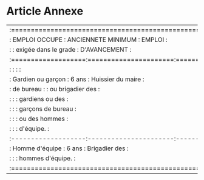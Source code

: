 # Article Annexe

<table>
<tr>
<td>:================================================================:</td>
</tr>
<tr>
<td> :   EMPLOI OCCUPE   : ANCIENNETE MINIMUM   :     EMPLOI          :</td>
</tr>
<tr>
<td> :                   : exigée dans le grade :   D'AVANCEMENT      :</td>
</tr>
<tr>
<td> :===================:======================:=====================:</td>
</tr>
<tr>
<td> :                   :                      :                     :</td>
</tr>
<tr>
<td> : Gardien ou garçon : 6 ans                : Huissier du maire   :</td>
</tr>
<tr>
<td> :  de bureau        :                      : ou brigadier des    :</td>
</tr>
<tr>
<td> :                   :                      : gardiens ou des     :</td>
</tr>
<tr>
<td> :                   :                      : garçons de bureau   :</td>
</tr>
<tr>
<td> :                   :                      : ou des hommes       :</td>
</tr>
<tr>
<td> :                   :                      : d'équipe.           :</td>
</tr>
<tr>
<td> :-------------------:----------------------:---------------------:</td>
</tr>
<tr>
<td> : Homme d'équipe    : 6 ans                : Brigadier des       :</td>
</tr>
<tr>
<td> :                   :                      :  hommes d'équipe.   :</td>
</tr>
<tr>
<td> :================================================================:</td>
</tr>
</table>
